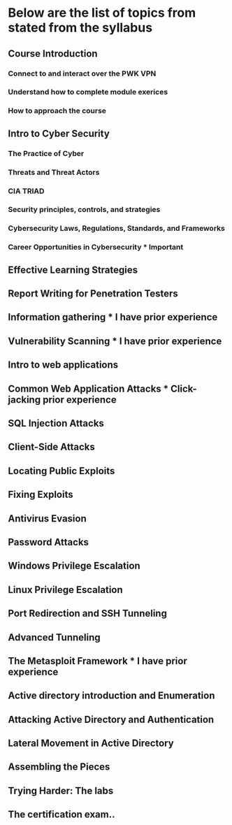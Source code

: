 # Below are the list of topics from stated from the syllabus

## Course Introduction

### Connect to and interact over the PWK VPN

### Understand how to complete module exerices 

### How to approach the course 

## Intro to Cyber Security

### The Practice of Cyber

### Threats and Threat Actors

### CIA TRIAD

### Security principles, controls, and strategies

### Cybersecurity Laws, Regulations, Standards, and Frameworks

### Career Opportunities in Cybersecurity * Important

## Effective Learning Strategies

## Report Writing for Penetration Testers

## Information gathering * I have prior experience

## Vulnerability Scanning * I have prior experience

## Intro to web applications

## Common Web Application Attacks * Click-jacking prior experience

## SQL Injection Attacks

## Client-Side Attacks 

## Locating Public Exploits

## Fixing Exploits

## Antivirus Evasion

## Password Attacks 

## Windows Privilege Escalation

## Linux Privilege Escalation

## Port Redirection and SSH Tunneling

## Advanced Tunneling 

## The Metasploit Framework * I have prior experience

## Active directory introduction and Enumeration

## Attacking Active Directory and Authentication

## Lateral Movement in Active Directory

## Assembling the Pieces

## Trying Harder: The labs

## The certification exam.. 
